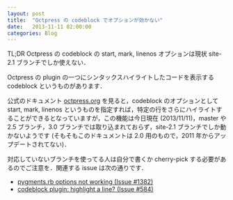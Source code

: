 ```yaml
---
layout: post
title:  "Octpress の codeblock でオプションが効かない"
date:   2013-11-11 02:00:00
categories: Blog
---
```


TL;DR Octpress の codeblock の start, mark, linenos オプションは現状 site-2.1 ブランチでしか使えない．

Octpress の plugin の一つにシンタックスハイライトしたコードを表示する codeblock というものがあります．

公式のドキュメント [octpress.org](http://octopress.org/docs/plugins/codeblock/) を見ると，codeblock のオプションとして start, mark, linenos というものを指定すれば，特定の行をさらにハイライトすることができるとなっていますが，この機能は今日現在 (2013/11/11)，master や 2.5 ブランチ，3.0 ブランチでは取り込まれておらず，site-2.1 ブランチでしか動かないようです (そもそもこのドキュメントは 2.0 用のもので，2011 年からアップデートされてない)．

対応していないブランチを使ってる人は自分で書くか cherry-pick する必要があるのでご注意を．関連する issue は次の通りです．

 * [pygments.rb options not working (Issue #1382)](https://github.com/imathis/octopress/issues/1382)
 * [codeblock plugin: highlight a line? (Issue #584)](https://github.com/imathis/octopress/issues/584)
